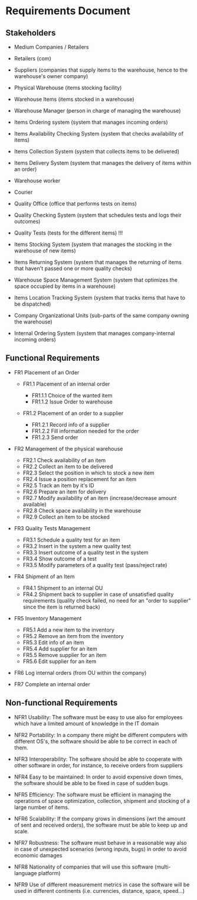 # Requirements Document

## Stakeholders
- Medium Companies / Retailers
   
-  Retailers (com)
  
- Suppliers (companies that supply items to the warehouse, hence to the warehouse's owner company)
  
- Physical Warehouse (items stocking facility)
  
- Warehouse Items (items stocked in a warehouse)
  
- Warehouse Manager (person in charge of managing the warehouse)
  
- Items Ordering system (system that manages incoming orders)
  
- Items Availability Checking System (system that checks availability of items)
  
- Items Collection System (system that collects items to be delivered)
  
- Items Delivery System (system that manages the delivery of items within an order)

- Warehouse worker

- Courier
  
- Quality Office (office that performs tests on items)
  
- Quality Checking System (system that schedules tests and logs their outcomes)
  
- Quality Tests (tests for the different items)     !!!
  
- Items Stocking System (system that manages the stocking in the warehouse of new items)
  
- Items Returning System (system that manages the returning of items that haven't passed one or more quality checks)
  
- Warehouse Space Management System (system that optimizes the space occupied by items in a warehouse)
  
- Items Location Tracking System (system that tracks items that have to be dispatched)
  
- Company Organizational Units (sub-parts of the same company owning the warehouse)
  
- Internal Ordering System (system that manages company-internal incoming orders)


## Functional Requirements

- FR1 Placement of an Order 
  - FR1.1 Placement of an internal order
    - FR1.1.1 Choice of the wanted item
    - FR1.1.2 Issue Order to warehouse

  - FR1.2 Placement of an order to a supplier
    - FR1.2.1 Record info of a supplier
    - FR1.2.2 Fill information needed for the order
    - FR1.2.3 Send order
  
- FR2 Management of the physical warehouse
  - FR2.1 Check availability of an item
  - FR2.2 Collect an item to be delivered
  - FR2.3 Select the position in which to stock a new item
  - FR2.4 Issue a position replacement for an item
  - FR2.5 Track an item by it's ID
  - FR2.6 Prepare an item for delivery
  - FR2.7 Modify availability of an item (increase/decrease amount available)
  - FR2.8 Check space availability in the warehouse
  - FR2.9 Collect an item to be stocked
  
- FR3 Quality Tests Management
  - FR3.1 Schedule a quality test for an item
  - FR3.2 Insert in the system a new quality test
  - FR3.3 Insert outcome of a quality test in the system
  - FR3.4 Show outcome of a test
  - FR3.5 Modify parameters of a quality test (pass/reject rate)
  
- FR4 Shipment of an Item
  - FR4.1 Shipment to an internal OU
  - FR4.2 Shipment back to supplier in case of unsatisfied quality requirements (quality check failed, no need for an "order to supplier" since the item is returned back)
  
- FR5 Inventory Management
  - FR5.1 Add a new item to the inventory
  - FR5.2 Remove an item from the inventory
  - FR5.3 Edit info of an item 
  - FR5.4 Add supplier for an item
  - FR5.5 Remove supplier for an item
  - FR5.6 Edit supplier for an item

- FR6 Log internal orders (from OU within the company)
- FR7 Complete an internal order


## Non-functional Requirements

- NFR1 Usability: The software must be easy to use also for employees which have a limited amount of knowledge in the IT domain
  
- NFR2 Portability: In a company there might be different computers with different OS's, the software should be able to be correct in each of them.

- NFR3 Interoperability: The software should be able to cooperate with other software in order, for instance, to receive orders from suppliers

- NFR4 Easy to be maintained: In order to avoid expensive down times, the software should be able to be fixed in case of sudden bugs

- NFR5 Efficiency: The software must be efficient in managing the operations of space optimization, collection, shipment and stocking of a large number of items.

- NFR6 Scalability: If the company grows in dimensions (wrt the amount of sent and received orders), the software must be able to keep up and scale.

- NFR7 Robustness: The software must behave in a reasonable way also in case of unexpected scenarios (wrong inputs, bugs) in order to avoid economic damages 

- NFR8 Nationality of companies that will use this software (multi-language platform)

- NFR9 Use of different measurement metrics in case the software will be used in different continents (i.e. currencies, distance, space, speed...)


